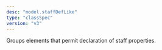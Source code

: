 ```yaml
---
desc: "model.staffDefLike"
type: "classSpec"
version: "v3"
---
```


Groups elements that permit declaration of staff properties.